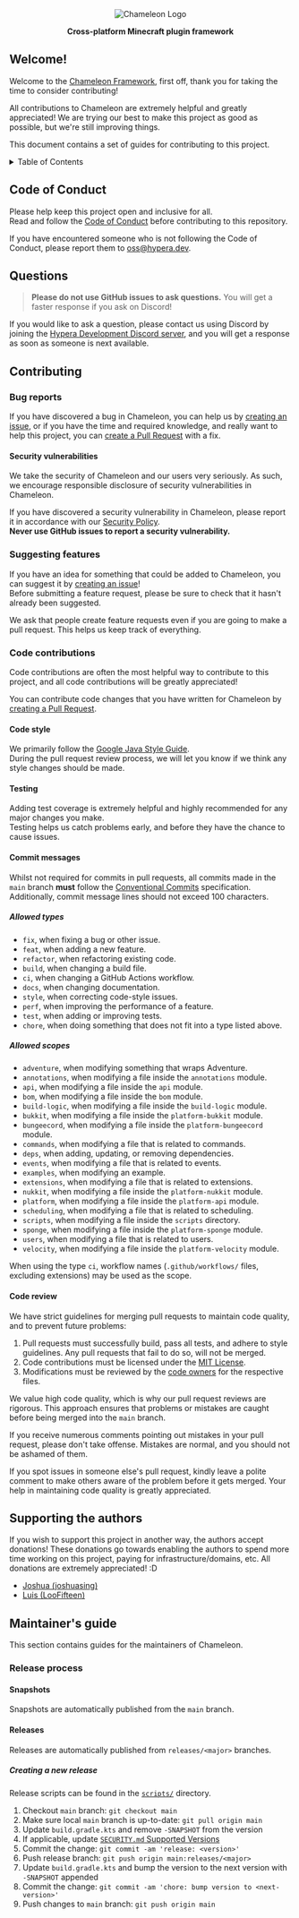 <div align="center">
    <img alt="Chameleon Logo" src="https://assets.hypera.dev/chameleon@750x150.png" />
    <p><strong>Cross-platform Minecraft plugin framework</strong></p>
</div>

## Welcome!

Welcome to the [Chameleon Framework](https://github.com/ChameleonFramework/Chameleon), first off,
thank you for taking the time to consider contributing!

All contributions to Chameleon are extremely helpful and greatly appreciated! We are trying our best
to make this project as good as possible, but we're still improving things.

This document contains a set of guides for contributing to this project.

<details>
<summary>Table of Contents</summary>

<!-- TOC -->
  * [Welcome!](#welcome)
  * [Code of Conduct](#code-of-conduct)
  * [Questions](#questions)
  * [Contributing](#contributing)
    * [Bug reports](#bug-reports)
      * [Security vulnerabilities](#security-vulnerabilities)
    * [Suggesting features](#suggesting-features)
    * [Code contributions](#code-contributions)
      * [Code style](#code-style)
      * [Testing](#testing)
      * [Commit messages](#commit-messages)
        * [Allowed types](#allowed-types)
        * [Allowed scopes](#allowed-scopes)
      * [Code review](#code-review)
  * [Supporting the authors](#supporting-the-authors)
  * [Maintainer's guide](#maintainers-guide)
    * [Release process](#release-process)
      * [Snapshots](#snapshots)
      * [Releases](#releases)
        * [Creating a new release](#creating-a-new-release)
<!-- TOC -->
</details>

## Code of Conduct

Please help keep this project open and inclusive for all.<br/>
Read and follow
the [Code of Conduct](https://github.com/ChameleonFramework/.github/blob/main/CODE_OF_CONDUCT.md)
before contributing to this repository.

If you have encountered someone who is not following the Code of Conduct, please report them
to [oss@hypera.dev](mailto:oss@hypera.dev).

## Questions

> **Please do not use GitHub issues to ask questions.** You will get a faster response if you ask on
> Discord!

If you would like to ask a question, please contact us using Discord by joining
the [Hypera Development Discord server](https://discord.hypera.dev), and you will get a response as
soon as someone is next available.

## Contributing

### Bug reports

If you have discovered a bug in Chameleon, you can help us
by [creating an issue](https://github.com/ChameleonFramework/Chameleon/issues/new?template=bug_report.yml),
or if you have the time and required knowledge, and really want to help this project, you
can [create a Pull Request](https://github.com/ChameleonFramework/Chameleon/compare) with a fix.

#### Security vulnerabilities

We take the security of Chameleon and our users very seriously. As such, we encourage responsible
disclosure of security vulnerabilities in Chameleon.

If you have discovered a security vulnerability in Chameleon, please report it in accordance with
our [Security Policy](SECURITY.md#reporting-a-vulnerability).<br/>
**Never use GitHub issues to report a security vulnerability.**

### Suggesting features

If you have an idea for something that could be added to Chameleon, you can suggest it
by [creating an issue](https://github.com/ChameleonFramework/Chameleon/issues/new?template=feature_request.yml)!<br/>
Before submitting a feature request, please be sure to check that it hasn't already been suggested.

We ask that people create feature requests even if you are going to make a pull request. This helps
us keep track of everything.

### Code contributions

Code contributions are often the most helpful way to contribute to this project, and all code
contributions will be greatly appreciated!

You can contribute code changes that you have written for Chameleon
by [creating a Pull Request](https://github.com/ChameleonFramework/Chameleon/compare).

#### Code style

We primarily follow
the [Google Java Style Guide](https://google.github.io/styleguide/javaguide.html).<br/>
During the pull request review process, we will let you know if we think any style changes should be
made.

#### Testing

Adding test coverage is extremely helpful and highly recommended for any major changes you
make.<br/>
Testing helps us catch problems early, and before they have the chance to cause issues.

#### Commit messages

Whilst not required for commits in pull requests, all commits made in the `main` branch **must**
follow the [Conventional Commits](https://www.conventionalcommits.org/en/v1.0.0/) specification.
Additionally, commit message lines should not exceed 100 characters.

##### Allowed types

- `fix`, when fixing a bug or other issue.
- `feat`, when adding a new feature.
- `refactor`, when refactoring existing code.
- `build`, when changing a build file.
- `ci`, when changing a GitHub Actions workflow.
- `docs`, when changing documentation.
- `style`, when correcting code-style issues.
- `perf`, when improving the performance of a feature.
- `test`, when adding or improving tests.
- `chore`, when doing something that does not fit into a type listed above.

##### Allowed scopes

- `adventure`, when modifying something that wraps Adventure.
- `annotations`, when modifying a file inside the `annotations` module.
- `api`, when modifying a file inside the `api` module.
- `bom`, when modifying a file inside the `bom` module.
- `build-logic`, when modifying a file inside the `build-logic` module.
- `bukkit`, when modifying a file inside the `platform-bukkit` module.
- `bungeecord`, when modifying a file inside the `platform-bungeecord` module.
- `commands`, when modifying a file that is related to commands.
- `deps`, when adding, updating, or removing dependencies.
- `events`, when modifying a file that is related to events.
- `examples`, when modifying an example.
- `extensions`, when modifying a file that is related to extensions.
- `nukkit`, when modifying a file inside the `platform-nukkit` module.
- `platform`, when modifying a file inside the `platform-api` module.
- `scheduling`, when modifying a file that is related to scheduling.
- `scripts`, when modifying a file inside the `scripts` directory.
- `sponge`, when modifying a file inside the `platform-sponge` module.
- `users`, when modifying a file that is related to users.
- `velocity`, when modifying a file inside the `platform-velocity` module.

When using the type `ci`, workflow names (`.github/workflows/` files, excluding extensions) may be
used as the scope.

#### Code review

We have strict guidelines for merging pull requests to maintain code quality, and to prevent future
problems:

1. Pull requests must successfully build, pass all tests, and adhere to style guidelines. Any pull
   requests that fail to do so, will not be merged.
2. Code contributions must be licensed under the [MIT License](LICENSE).
3. Modifications must be reviewed by the [code owners](.github/CODEOWNERS) for the respective files.

We value high code quality, which is why our pull request reviews are rigorous. This approach
ensures that problems or mistakes are caught before being merged into the `main` branch.

If you receive numerous comments pointing out mistakes in your pull request, please don't take
offense. Mistakes are normal, and you should not be ashamed of them.

If you spot issues in someone else's pull request, kindly leave a polite comment to make others
aware of the problem before it gets merged. Your help in maintaining code quality is greatly
appreciated.

## Supporting the authors

If you wish to support this project in another way, the authors accept donations!
These donations go towards enabling the authors to spend more time working on this project, paying
for infrastructure/domains, etc. All donations are extremely appreciated! :D

- [Joshua (joshuasing)](https://github.com/sponsors/joshuasing)
- [Luis (LooFifteen)](https://ko-fi.com/loofifteen)

## Maintainer's guide

This section contains guides for the maintainers of Chameleon.

### Release process

#### Snapshots

Snapshots are automatically published from the `main` branch.

#### Releases

Releases are automatically published from `releases/<major>` branches.

##### Creating a new release

Release scripts can be found in the [`scripts/`](scripts) directory.

1. Checkout `main` branch: `git checkout main`
2. Make sure local `main` branch is up-to-date: `git pull origin main`
3. Update `build.gradle.kts` and remove `-SNAPSHOT` from the version
4. If applicable, update [`SECURITY.md` Supported Versions](SECURITY.md#supported-versions)
5. Commit the change: `git commit -am 'release: <version>'`
6. Push release branch: `git push origin main:releases/<major>`
7. Update `build.gradle.kts` and bump the version to the next version with `-SNAPSHOT` appended
8. Commit the change: `git commit -am 'chore: bump version to <next-version>'`
9. Push changes to `main` branch: `git push origin main`
